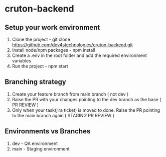 # cruton-backend

## Setup your work environment

1. Clone the project - git clone https://github.com/dev4stechnologies/cruton-backend.git
2. Install node/npm packages - npm install
3. Create a .env in the root folder and add the required environment variables
4. Run the project - npm start

## Branching strategy

1. Create your feature branch from main branch ( not dev )
2. Raise the PR with your changes pointing to the dev branch as the base ( PR REVIEW )
3. Only when your task(jira ticket) is moved to done. Raise the PR pointing to the main branch again ( STAGING PR REVIEW )

## Environments vs Branches

1. dev - QA environment
2. main - Staging environment
